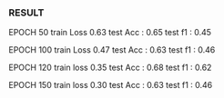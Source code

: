 ### RESULT

EPOCH 50
train Loss 0.63
test Acc : 0.65   test f1 : 0.45 



EPOCH 100
train Loss 0.47
test Acc : 0.63   test f1 : 0.46  



EPOCH 120
train loss 0.35
test Acc : 0.68   test f1 : 0.62   



EPOCH 150
train loss 0.30
test Acc : 0.63   test f1 : 0.46 
